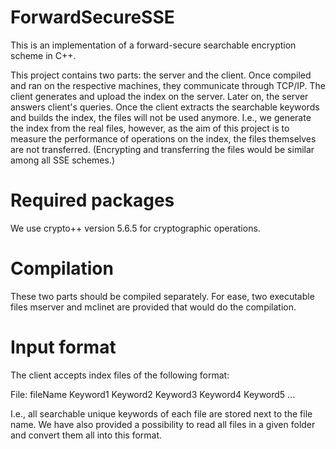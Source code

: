 # ForwardSecureSSE
This is an implementation of a forward-secure searchable encryption scheme in C++.

This project contains two parts: the server and the client. Once compiled and ran on the respective machines, they communicate through TCP/IP. The client generates and upload the index on the server. Later on, the server answers client's queries.
Once the client extracts the searchable keywords and builds the index, the files will not be used anymore. I.e., we generate the index from the real files, however, as the aim of this project is to measure the performance of operations on the index, the files themselves are not transferred. (Encrypting and transferring the files would be similar among all SSE schemes.)

# Required packages
We use crypto++ version 5.6.5 for cryptographic operations.

# Compilation
These two parts should be compiled separately.  For ease, two executable files mserver and mclinet are provided that would do the compilation.

# Input format
The client accepts index files of the following format:

File: fileName
Keyword1 Keyword2 Keyword3 Keyword4 Keyword5 ...

I.e., all searchable unique keywords of each file are stored next to the file name.
We have also provided a possibility to read all files in a given folder and convert them all into this format.

